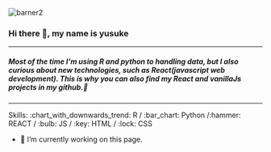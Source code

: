 




![barner2](https://user-images.githubusercontent.com/66249668/114359667-2d81de80-9baf-11eb-86a6-1589f6d65334.jpg)

### Hi there 👋, my name is yusuke

---

##### Most of the time I'm using R and python to handling data, but I also curious about new technologies, such as React(javascript web development). This is why you can also find my React and vanillaJs projects in my github.👋

---

<span style = 'align:center'>
Skills: :chart_with_downwards_trend: R / :bar_chart: Python /:hammer: REACT / :bulb: JS / :key: HTML / :lock: CSS 
</span>

- 🔭 I’m currently working on this page. 

